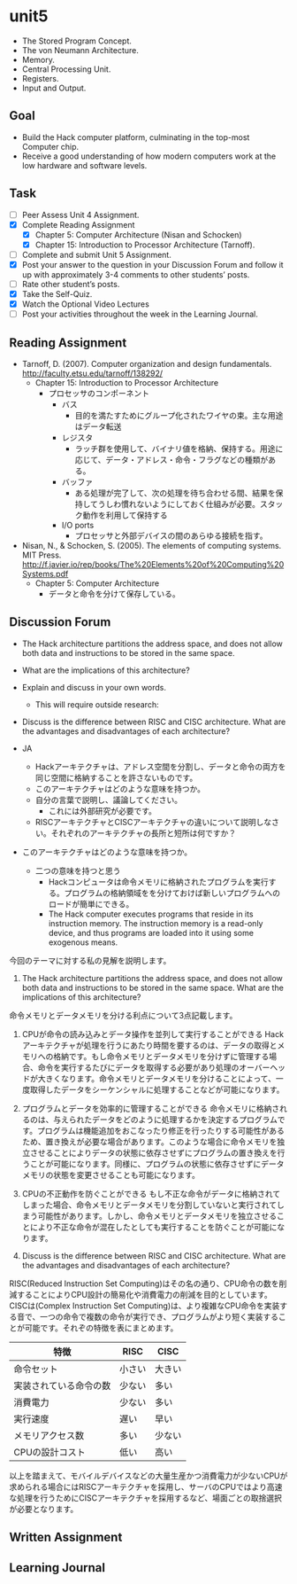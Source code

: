 # unit5

- The Stored Program Concept.
- The von Neumann Architecture.
- Memory.
- Central Processing Unit.
- Registers.
- Input and Output.

## Goal

- Build the Hack computer platform, culminating in the top-most Computer chip.
- Receive a good understanding of how modern computers work at the low hardware and software levels.

## Task

- [ ] Peer Assess Unit 4 Assignment.
- [x] Complete Reading Assignment
  - [x] Chapter 5:  Computer Architecture (Nisan and Schocken)
  - [x] Chapter 15:  Introduction to Processor Architecture (Tarnoff).
- [ ] Complete and submit Unit 5 Assignment.
- [x] Post your answer to the question in your Discussion Forum and follow it up with approximately 3-4 comments to other students’ posts.
- [ ] Rate other student’s posts.
- [x] Take the Self-Quiz.
- [x] Watch the Optional Video Lectures
- [ ] Post your activities throughout the week in the Learning Journal.

## Reading Assignment

- Tarnoff, D. (2007). Computer organization and design fundamentals. <http://faculty.etsu.edu/tarnoff/138292/>
  - Chapter 15: Introduction to Processor Architecture
    - プロセッサのコンポーネント
      - バス
        - 目的を満たすためにグループ化されたワイヤの束。主な用途はデータ転送
      - レジスタ
        - ラッチ群を使用して、バイナリ値を格納、保持する。用途に応じて、データ・アドレス・命令・フラグなどの種類がある。
      - バッファ
        - ある処理が完了して、次の処理を待ち合わせる間、結果を保持してうしわ慣れないようにしておく仕組みが必要。スタック動作を利用して保持する
      - I/O ports
        - プロセッサと外部デバイスの間のあらゆる接続を指す。
- Nisan, N., & Schocken, S. (2005). The elements of computing systems. MIT Press. <http://f.javier.io/rep/books/The%20Elements%20of%20Computing%20Systems.pdf>
  - Chapter 5: Computer Architecture
    - データと命令を分けて保存している。

## Discussion Forum

- The Hack architecture partitions the address space, and does not allow both data and instructions to be stored in the same space.
- What are the implications of this architecture?
- Explain and discuss in your own words.
  - This will require outside research:
- Discuss is the difference between RISC and CISC architecture. What are the advantages and disadvantages of each architecture?

- JA
  - Hackアーキテクチャは、アドレス空間を分割し、データと命令の両方を同じ空間に格納することを許さないものです。
  - このアーキテクチャはどのような意味を持つか。
  - 自分の言葉で説明し、議論してください。
    - これには外部研究が必要です。
  - RISCアーキテクチャとCISCアーキテクチャの違いについて説明しなさい。それぞれのアーキテクチャの長所と短所は何ですか？

- このアーキテクチャはどのような意味を持つか。
  - 二つの意味を持つと思う
    - Hackコンピュータは命令メモリに格納されたプログラムを実行する。プログラムの格納領域をを分けておけば新しいプログラムへのロードが簡単にできる。
    - The Hack computer executes programs that reside in its instruction memory. The instruction memory is a read-only device, and thus programs are loaded into it using some exogenous means.

今回のテーマに対する私の見解を説明します。

1. The Hack architecture partitions the address space, and does not allow both data and instructions to be stored in the same space. What are the implications of this architecture?

命令メモリとデータメモリを分ける利点について3点記載します。

  1. CPUが命令の読み込みとデータ操作を並列して実行することができる
    Hackアーキテクチャが処理を行うにあたり時間を要するのは、データの取得とメモリへの格納です。もし命令メモリとデータメモリを分けずに管理する場合、命令を実行するたびにデータを取得する必要があり処理のオーバーヘッドが大きくなります。命令メモリとデータメモリを分けることによって、一度取得したデータをシーケンシャルに処理することなどが可能になります。
  2. プログラムとデータを効率的に管理することができる
    命令メモリに格納されるのは、与えられたデータをどのように処理するかを決定するプログラムです。プログラムは機能追加をおこなったり修正を行ったりする可能性があるため、置き換えが必要な場合があります。このような場合に命令メモリを独立させることによりデータの状態に依存させずにプログラムの置き換えを行うことが可能になります。同様に、プログラムの状態に依存させずにデータメモリの状態を変更させることも可能になります。
  3. CPUの不正動作を防ぐことができる
    もし不正な命令がデータに格納されてしまった場合、命令メモリとデータメモリを分割していないと実行されてしまう可能性があります。しかし、命令メモリとデータメモリを独立させることにより不正な命令が混在したとしても実行することを防ぐことが可能になります。

  2. Discuss is the difference between RISC and CISC architecture. What are the advantages and disadvantages of each architecture?

RISC(Reduced Instruction Set Computing)はその名の通り、CPU命令の数を削減することによりCPU設計の簡易化や消費電力の削減を目的としています。CISCは(Complex Instruction Set Computing)は、より複雑なCPU命令を実装する音で、一つの命令で複数の命令が実行でき、プログラムがより短く実装することが可能です。それぞの特徴を表にまとめます。

|特徴|RISC|CISC|
|--|--|--|
|命令セット|小さい|大きい|
|実装されている命令の数|少ない|多い|
|消費電力|少ない|多い|
|実行速度|遅い|早い|
|メモリアクセス数|多い|少ない|
|CPUの設計コスト|低い|高い|

以上を踏まえて、モバイルデバイスなどの大量生産かつ消費電力が少ないCPUが求められる場合にはRISCアーキテクチャを採用し、サーバのCPUではより高速な処理を行うためにCISCアーキテクチャを採用するなど、場面ごとの取捨選択が必要となります。

## Written Assignment

## Learning Journal
